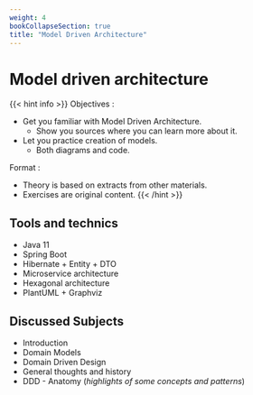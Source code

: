```yaml
---
weight: 4
bookCollapseSection: true
title: "Model Driven Architecture"
---
```


# Model driven architecture

{{< hint info >}}
Objectives :
 - Get you familiar with Model Driven Architecture.
    - Show you sources where you can learn more about it.
 - Let you practice creation of models.
    - Both diagrams and code.

Format : 
 - Theory is based on extracts from other materials.
 - Exercises are original content.
{{< /hint >}}

## Tools and technics

 - Java 11
 - Spring Boot
 - Hibernate + Entity + DTO
 - Microservice architecture
 - Hexagonal architecture
 - PlantUML + Graphviz

## Discussed Subjects

 - Introduction
 - Domain Models
 - Domain Driven Design
 - General thoughts and history
 - DDD - Anatomy (_highlights of some concepts and patterns_)

